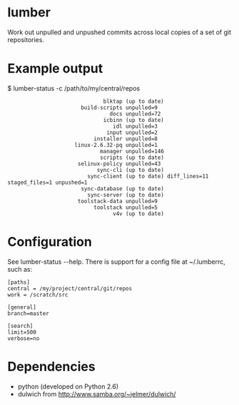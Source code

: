 lumber
======

Work out unpulled and unpushed commits across local copies of a set of git
repositories.

Example output
==============

   $ lumber-status -c /path/to/my/central/repos 

                                  blktap (up to date)
                           build-scripts unpulled=9
                                    docs unpulled=72
                                  icbinn (up to date)
                                     idl unpulled=3
                                   input unpulled=2
                               installer unpulled=8
                         linux-2.6.32-pq unpulled=1
                                 manager unpulled=146
                                 scripts (up to date)
                          selinux-policy unpulled=43
                                sync-cli (up to date)
                             sync-client (up to date) diff_lines=11 staged_files=1 unpushed=1
                           sync-database (up to date)
                             sync-server (up to date)
                          toolstack-data unpulled=9
                               toolstack unpulled=5
                                     v4v (up to date)
 


Configuration
=============

See lumber-status --help. There is support for a config file at ~/.lumberrc, such as:

    [paths]
    central = /my/project/central/git/repos
    work = /scratch/src

    [general]
    branch=master

    [search]
    limit=500
    verbose=no


Dependencies
============

 * python (developed on Python 2.6)
 * dulwich from http://www.samba.org/~jelmer/dulwich/



